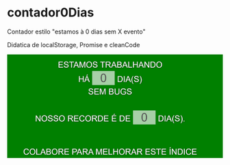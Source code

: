 # contador0Dias
Contador estilo "estamos à 0 dias sem X evento"

Didatica de localStorage, Promise e cleanCode

![alt text](https://github.com/evertonbtm/contador0Dias/blob/main/images/sample.png?raw=true)
